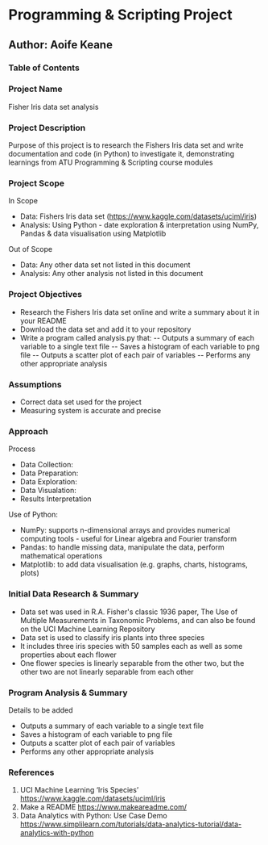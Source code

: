 # Programming & Scripting Project
## Author: Aoife Keane

### Table of Contents


### Project Name 
Fisher Iris data set analysis

### Project Description
Purpose of this project is to research the Fishers Iris data set and write documentation and code (in Python) to investigate it, demonstrating learnings from ATU Programming & Scripting course modules 

### Project Scope
In Scope
* Data: Fishers Iris data set (https://www.kaggle.com/datasets/uciml/iris) 
* Analysis: Using Python - date exploration & interpretation using NumPy, Pandas & data visualisation using Matplotlib

Out of Scope
* Data: Any other data set not listed in this document
* Analysis: Any other analysis not listed in this document


### Project Objectives
- Research the Fishers Iris data set online and write a summary about it in your README
- Download the data set and add it to your repository
- Write a program called analysis.py that:
-- Outputs a summary of each variable to a single text file 
-- Saves a histogram of each variable to png file 
-- Outputs a scatter plot of each pair of variables 
-- Performs any other appropriate analysis 

### Assumptions
* Correct data set used for the project
* Measuring system is accurate and precise

### Approach 
Process
* Data Collection: 
* Data Preparation: 
* Data Exploration: 
* Data Visualation: 
* Results Interpretation

Use of Python:
* NumPy: supports n-dimensional arrays and provides numerical computing tools - useful for Linear algebra and Fourier transform
* Pandas: to handle missing data, manipulate the data, perform mathematical operations
* Matplotlib: to add data visualisation (e.g. graphs, charts, histograms, plots)

### Initial Data Research & Summary
* Data set was used in R.A. Fisher's classic 1936 paper, The Use of Multiple Measurements in Taxonomic Problems, and can also be found on the UCI Machine Learning Repository
* Data set is used to classify iris plants into three species
* It includes three iris species with 50 samples each as well as some properties about each flower
* One flower species is linearly separable from the other two, but the other two are not linearly separable from each other

### Program Analysis & Summary
Details to be added
* Outputs a summary of each variable to a single text file
* Saves a histogram of each variable to png file 
* Outputs a scatter plot of each pair of variables 
* Performs any other appropriate analysis

### References
1. UCI Machine Learning ‘Iris Species’ https://www.kaggle.com/datasets/uciml/iris
2. Make a README https://www.makeareadme.com/ 
3. Data Analytics with Python: Use Case Demo https://www.simplilearn.com/tutorials/data-analytics-tutorial/data-analytics-with-python

